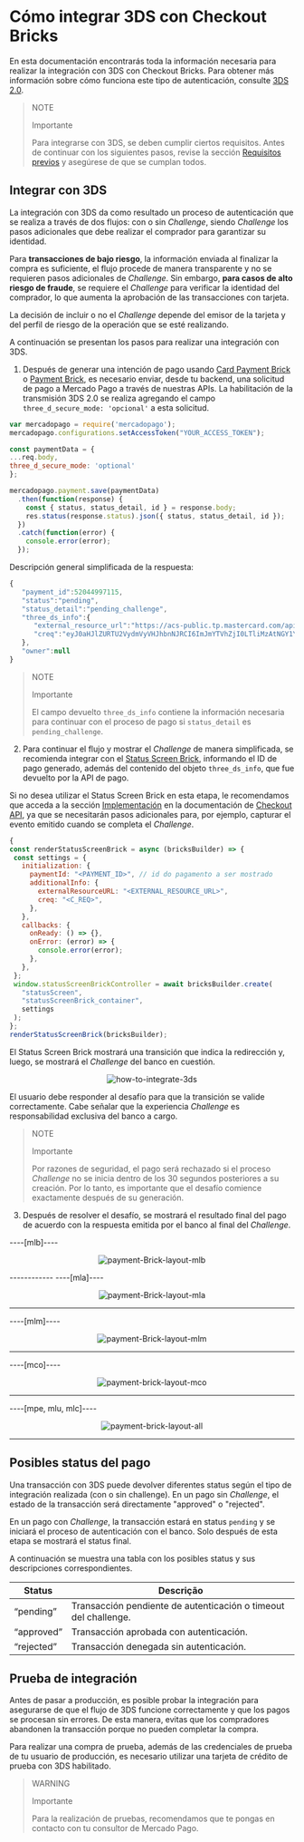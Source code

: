 # Cómo integrar 3DS con Checkout Bricks

En esta documentación encontrarás toda la información necesaria para realizar la integración con 3DS con Checkout Bricks. Para obtener más información sobre cómo funciona este tipo de autenticación, consulte [3DS 2.0](/developers/es/docs/checkout-bricks/how-tos/improve-payment-approval/3ds).

> NOTE
>
> Importante
>
> Para integrarse con 3DS, se deben cumplir ciertos requisitos. Antes de continuar con los siguientes pasos, revise la sección [Requisitos previos](/developers/es/docs/checkout-bricks/prerequisites) y asegúrese de que se cumplan todos.

## Integrar con 3DS

La integración con 3DS da como resultado un proceso de autenticación que se realiza a través de dos flujos: con o sin _Challenge_, siendo _Challenge_ los pasos adicionales que debe realizar el comprador para garantizar su identidad.

Para **transacciones de bajo riesgo**, la información enviada al finalizar la compra es suficiente, el flujo procede de manera transparente y no se requieren pasos adicionales de _Challenge_. Sin embargo, **para casos de alto riesgo de fraude**, se requiere el _Challenge_ para verificar la identidad del comprador, lo que aumenta la aprobación de las transacciones con tarjeta.

La decisión de incluir o no el _Challenge_ depende del emisor de la tarjeta y del perfil de riesgo de la operación que se esté realizando.

A continuación se presentan los pasos para realizar una integración con 3DS.

1. Después de generar una intención de pago usando [Card Payment Brick](/developers/es/docs/checkout-bricks/card-payment-brick/introduction) o [Payment Brick](/developers/es/docs/checkout-bricks/pago-brick/introduction), es necesario enviar, desde tu backend, una solicitud de pago a Mercado Pago a través de nuestras APIs. La habilitación de la transmisión 3DS 2.0 se realiza agregando el campo `three_d_secure_mode: 'opcional'` a esta solicitud.

```javascript
var mercadopago = require('mercadopago');
mercadopago.configurations.setAccessToken("YOUR_ACCESS_TOKEN");

const paymentData = {
...req.body,
three_d_secure_mode: 'optional'
};

mercadopago.payment.save(paymentData)
  .then(function(response) {
    const { status, status_detail, id } = response.body;
    res.status(response.status).json({ status, status_detail, id });
  })
  .catch(function(error) {
    console.error(error);
  });
```

Descripción general simplificada de la respuesta:

```javascript
{
   "payment_id":52044997115,
   "status":"pending",
   "status_detail":"pending_challenge",
   "three_ds_info":{
      "external_resource_url":"https://acs-public.tp.mastercard.com/api/v1/browser_Challenges",
      "creq":"eyJ0aHJlZURTU2VydmVyVHJhbnNJRCI6ImJmYTVhZjI0LTliMzAtNGY1Yi05MzQwLWJkZTc1ZjExMGM1MCIsImFjlOWYiLCJjW5kb3dTaXplIjoiMDQiLCJtZXNzYWdlVHlwZSI6IkNSZXEiLCJtZXNzYWdlVmVyc2lvbiI6IS4wIn0"
   },
   "owner":null
}
```

> NOTE
>
> Importante
>
> El campo devuelto `three_ds_info` contiene la información necesaria para continuar con el proceso de pago si `status_detail` es `pending_challenge`.

2. Para continuar el flujo y mostrar el _Challenge_ de manera simplificada, se recomienda integrar con el [Status Screen Brick](/developers/es/docs/checkout-bricks/status-screen-brick/default-rendering), informando el ID de pago generado, además del contenido del objeto `three_ds_info`, que fue devuelto por la API de pago.

Si no desea utilizar el Status Screen Brick en esta etapa, le recomendamos que acceda a la sección [Implementación](/developers/es/docs/checkout-api/how-tos/how-to-integrate-3ds) en la documentación de [Checkout API](/developers/es/docs/checkout-api/landing), ya que se necesitarán pasos adicionales para, por ejemplo, capturar el evento emitido cuando se completa el _Challenge_.

```javascript
{
const renderStatusScreenBrick = async (bricksBuilder) => {
 const settings = {
   initialization: {
     paymentId: "<PAYMENT_ID>", // id do pagamento a ser mostrado
     additionalInfo: {
       externalResourceURL: "<EXTERNAL_RESOURCE_URL>",
       creq: "<C_REQ>",
     },
   },
   callbacks: {
     onReady: () => {},
     onError: (error) => {
       console.error(error);
     },
   },
 };
 window.statusScreenBrickController = await bricksBuilder.create(
   "statusScreen",
   "statusScreenBrick_container",
   settings
 );
};
renderStatusScreenBrick(bricksBuilder);

```

El Status Screen Brick mostrará una transición que indica la redirección y, luego, se mostrará el _Challenge_ del banco en cuestión.

<center>

![how-to-integrate-3ds](checkout-bricks/how-to-integrate-3ds-es.gif)

</center>

El usuario debe responder al desafío para que la transición se valide correctamente. Cabe señalar que la experiencia _Challenge_ es responsabilidad exclusiva del banco a cargo.

> NOTE
>
> Importante
>
> Por razones de seguridad, el pago será rechazado si el proceso _Challenge_ no se inicia dentro de los 30 segundos posteriores a su creación. Por lo tanto, es importante que el desafío comience exactamente después de su generación.

3. Después de resolver el desafío, se mostrará el resultado final del pago de acuerdo con la respuesta emitida por el banco al final del _Challenge_.

----[mlb]----
<center>

![payment-Brick-layout-mlb](checkout-bricks/payment-brick-layout-mlb-es.gif)

</center>
------------
----[mla]----
<center>

![payment-Brick-layout-mla](checkout-bricks/payment-brick-layout-mla-es.gif)

</center>

------------
----[mlm]----
<center>

![payment-Brick-layout-mlm](checkout-bricks/payment-brick-layout-mlm-es.gif)

</center>

------------
----[mco]----
<center>

![payment-brick-layout-mco](checkout-bricks/payment-brick-layout-mco-es.gif)

</center>

------------
----[mpe, mlu, mlc]----
<center>

![payment-brick-layout-all](checkout-bricks/payment-brick-layout-all-es.gif)

</center>

------------

## Posibles status del pago 

Una transacción con 3DS puede devolver diferentes status según el tipo de integración realizada (con o sin challenge). En un pago sin _Challenge_, el estado de la transacción será directamente "approved" o "rejected".

En un pago con _Challenge_, la transacción estará en status `pending` y se iniciará el proceso de autenticación con el banco. Solo después de esta etapa se mostrará el status final.

A continuación se muestra una tabla con los posibles status y sus descripciones correspondientes.

| Status  | Descrição  |
| --- | --- |
| “pending”  | Transacción pendiente de autenticación o timeout del challenge.  |
| “approved”  | Transacción aprobada con autenticación.  |
| “rejected”  | Transacción denegada sin autenticación.  |

## Prueba de integración

Antes de pasar a producción, es posible probar la integración para asegurarse de que el flujo de 3DS funcione correctamente y que los pagos se procesan sin errores. De esta manera, evitas que los compradores abandonen la transacción porque no pueden completar la compra.

Para realizar una compra de prueba, además de las credenciales de prueba de tu usuario de producción, es necesario utilizar una tarjeta de crédito de prueba con 3DS habilitado. 

> WARNING
>
> Importante
>
> Para la realización de pruebas, recomendamos que te pongas en contacto con tu consultor de Mercado Pago.